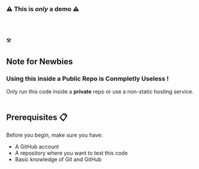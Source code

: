 
###  :warning: This is _only_ a demo :warning:
<br/><br/>

 🛠️
## Note for Newbies
### Using this inside a Public Repo is Conmpletly Useless !
Only run this code inside a **private** repo or use a non-static hosting service.
<br/><br/>

## Prerequisites 📋

Before you begin, make sure you have:

- A GitHub account
- A repository where you want to test this code
- Basic knowledge of Git and GitHub

##
 
